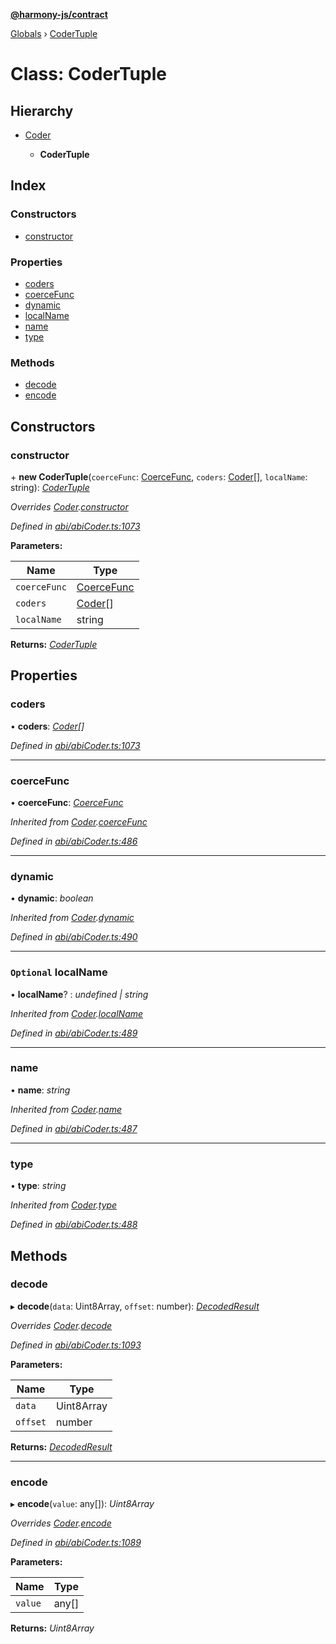 **[@harmony-js/contract](../README.md)**

[Globals](../README.md) › [CoderTuple](codertuple.md)

# Class: CoderTuple

## Hierarchy

* [Coder](coder.md)

  * **CoderTuple**

## Index

### Constructors

* [constructor](codertuple.md#constructor)

### Properties

* [coders](codertuple.md#coders)
* [coerceFunc](codertuple.md#coercefunc)
* [dynamic](codertuple.md#dynamic)
* [localName](codertuple.md#optional-localname)
* [name](codertuple.md#name)
* [type](codertuple.md#type)

### Methods

* [decode](codertuple.md#decode)
* [encode](codertuple.md#encode)

## Constructors

###  constructor

\+ **new CoderTuple**(`coerceFunc`: [CoerceFunc](../README.md#coercefunc), `coders`: [Coder](coder.md)[], `localName`: string): *[CoderTuple](codertuple.md)*

*Overrides [Coder](coder.md).[constructor](coder.md#constructor)*

*Defined in [abi/abiCoder.ts:1073](https://github.com/FireStack-Lab/Harmony-sdk-core/blob/2ea7368/packages/harmony-contract/src/abi/abiCoder.ts#L1073)*

**Parameters:**

Name | Type |
------ | ------ |
`coerceFunc` | [CoerceFunc](../README.md#coercefunc) |
`coders` | [Coder](coder.md)[] |
`localName` | string |

**Returns:** *[CoderTuple](codertuple.md)*

## Properties

###  coders

• **coders**: *[Coder](coder.md)[]*

*Defined in [abi/abiCoder.ts:1073](https://github.com/FireStack-Lab/Harmony-sdk-core/blob/2ea7368/packages/harmony-contract/src/abi/abiCoder.ts#L1073)*

___

###  coerceFunc

• **coerceFunc**: *[CoerceFunc](../README.md#coercefunc)*

*Inherited from [Coder](coder.md).[coerceFunc](coder.md#coercefunc)*

*Defined in [abi/abiCoder.ts:486](https://github.com/FireStack-Lab/Harmony-sdk-core/blob/2ea7368/packages/harmony-contract/src/abi/abiCoder.ts#L486)*

___

###  dynamic

• **dynamic**: *boolean*

*Inherited from [Coder](coder.md).[dynamic](coder.md#dynamic)*

*Defined in [abi/abiCoder.ts:490](https://github.com/FireStack-Lab/Harmony-sdk-core/blob/2ea7368/packages/harmony-contract/src/abi/abiCoder.ts#L490)*

___

### `Optional` localName

• **localName**? : *undefined | string*

*Inherited from [Coder](coder.md).[localName](coder.md#optional-localname)*

*Defined in [abi/abiCoder.ts:489](https://github.com/FireStack-Lab/Harmony-sdk-core/blob/2ea7368/packages/harmony-contract/src/abi/abiCoder.ts#L489)*

___

###  name

• **name**: *string*

*Inherited from [Coder](coder.md).[name](coder.md#name)*

*Defined in [abi/abiCoder.ts:487](https://github.com/FireStack-Lab/Harmony-sdk-core/blob/2ea7368/packages/harmony-contract/src/abi/abiCoder.ts#L487)*

___

###  type

• **type**: *string*

*Inherited from [Coder](coder.md).[type](coder.md#type)*

*Defined in [abi/abiCoder.ts:488](https://github.com/FireStack-Lab/Harmony-sdk-core/blob/2ea7368/packages/harmony-contract/src/abi/abiCoder.ts#L488)*

## Methods

###  decode

▸ **decode**(`data`: Uint8Array, `offset`: number): *[DecodedResult](../interfaces/decodedresult.md)*

*Overrides [Coder](coder.md).[decode](coder.md#abstract-decode)*

*Defined in [abi/abiCoder.ts:1093](https://github.com/FireStack-Lab/Harmony-sdk-core/blob/2ea7368/packages/harmony-contract/src/abi/abiCoder.ts#L1093)*

**Parameters:**

Name | Type |
------ | ------ |
`data` | Uint8Array |
`offset` | number |

**Returns:** *[DecodedResult](../interfaces/decodedresult.md)*

___

###  encode

▸ **encode**(`value`: any[]): *Uint8Array*

*Overrides [Coder](coder.md).[encode](coder.md#abstract-encode)*

*Defined in [abi/abiCoder.ts:1089](https://github.com/FireStack-Lab/Harmony-sdk-core/blob/2ea7368/packages/harmony-contract/src/abi/abiCoder.ts#L1089)*

**Parameters:**

Name | Type |
------ | ------ |
`value` | any[] |

**Returns:** *Uint8Array*